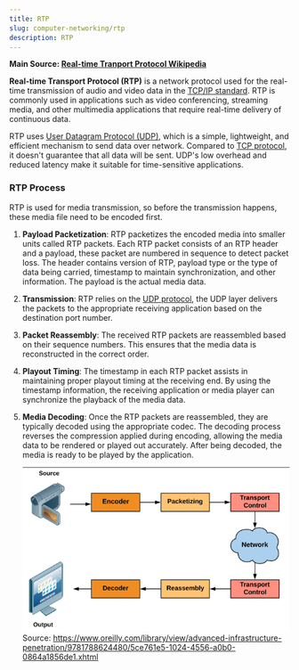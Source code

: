 ```yaml
---
title: RTP
slug: computer-networking/rtp
description: RTP
---
```


**Main Source: [Real-time Tranport Protocol Wikipedia](https://en.wikipedia.org/wiki/Real-time_Transport_Protocol)**

**Real-time Transport Protocol (RTP)** is a network protocol used for the real-time transmission of audio and video data in the [TCP/IP standard](/computer-networking/tcp-ip-model). RTP is commonly used in applications such as video conferencing, streaming media, and other multimedia applications that require real-time delivery of continuous data.

RTP uses [User Datagram Protocol (UDP)](/computer-networking/udp), which is a simple, lightweight, and efficient mechanism to send data over network. Compared to [TCP protocol](/computer-networking/tcp-protocol), it doesn't guarantee that all data will be sent. UDP's low overhead and reduced latency make it suitable for time-sensitive applications.

### RTP Process

RTP is used for media transmission, so before the transmission happens, these media file need to be encoded first.

1. **Payload Packetization**: RTP packetizes the encoded media into smaller units called RTP packets. Each RTP packet consists of an RTP header and a payload, these packet are numbered in sequence to detect packet loss. The header contains version of RTP, payload type or the type of data being carried, timestamp to maintain synchronization, and other information. The payload is the actual media data.
2. **Transmission**: RTP relies on the [UDP protocol](/computer-networking/udp), the UDP layer delivers the packets to the appropriate receiving application based on the destination port number.

3. **Packet Reassembly**: The received RTP packets are reassembled based on their sequence numbers. This ensures that the media data is reconstructed in the correct order.

4. **Playout Timing**: The timestamp in each RTP packet assists in maintaining proper playout timing at the receiving end. By using the timestamp information, the receiving application or media player can synchronize the playback of the media data.

5. **Media Decoding**: Once the RTP packets are reassembled, they are typically decoded using the appropriate codec. The decoding process reverses the compression applied during encoding, allowing the media data to be rendered or played out accurately. After being decoded, the media is ready to be played by the application.

   ![High level process of RTP](./rtp-flow.png)  
   Source: https://www.oreilly.com/library/view/advanced-infrastructure-penetration/9781788624480/5ce761e5-1024-4556-a0b0-0864a1856de1.xhtml
